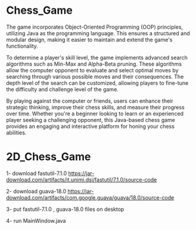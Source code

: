 # Chess_Game

The game incorporates Object-Oriented Programming (OOP) principles, utilizing Java as the programming language. This ensures a structured and modular design, making it easier to maintain and extend the game's functionality.

To determine a player's skill level, the game implements advanced search algorithms such as Min-Max and Alpha-Beta pruning. These algorithms allow the computer opponent to evaluate and select optimal moves by searching through various possible moves and their consequences. The depth level of the search can be customized, allowing players to fine-tune the difficulty and challenge level of the game.

By playing against the computer or friends, users can enhance their strategic thinking, improve their chess skills, and measure their progress over time. Whether you're a beginner looking to learn or an experienced player seeking a challenging opponent, this Java-based chess game provides an engaging and interactive platform for honing your chess abilities.


# 2D_Chess_Game

1- download fastutil-7.1.0 https://jar-download.com/artifacts/it.unimi.dsi/fastutil/7.1.0/source-code

2- download guava-18.0 https://jar-download.com/artifacts/com.google.guava/guava/18.0/source-code

3- put fastutil-7.1.0 , guava-18.0 files on desktop

4- run MainWindow.java
